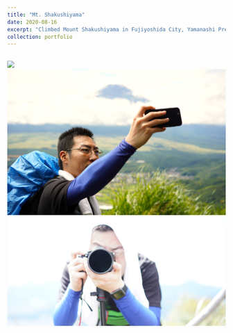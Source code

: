 ```yaml
---
title: "Mt. Shakushiyama"
date: 2020-08-16
excerpt: "Climbed Mount Shakushiyama in Fujiyoshida City, Yamanashi Prefecture.<br/><img src='/images/sp001.JPG'>" 
collection: portfolio
---
```


 <br/><img src='/images/sp001.JPG'>
 <br/><img src='/images/sp002.JPG'>
 <br/><img src='/images/sp003.JPG'>
